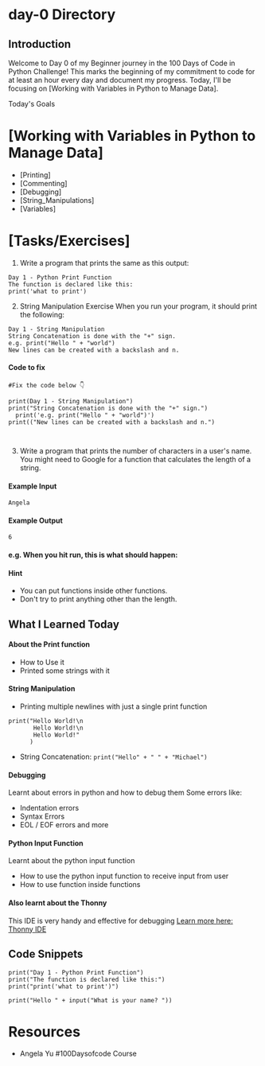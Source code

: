 # day-0 Directory

## Introduction
Welcome to Day 0 of my Beginner journey in the 100 Days of Code in Python Challenge! This marks the beginning of my commitment to code for at least an hour every day and document my progress. Today, I'll be focusing on [Working with Variables in Python to Manage Data].

Today's Goals
# [Working with Variables in Python to Manage Data]

- [Printing]
- [Commenting]
- [Debugging]
- [String_Manipulations]
- [Variables]

# [Tasks/Exercises]
1. Write a program that prints the same as this output:
```
Day 1 - Python Print Function
The function is declared like this:
print('what to print')
```

2. String Manipulation Exercise
When you run your program, it should print the following:
```
Day 1 - String Manipulation
String Concatenation is done with the "+" sign.
e.g. print("Hello " + "world")
New lines can be created with a backslash and n.
```
#### Code to fix
```
#Fix the code below 👇

print(Day 1 - String Manipulation")
print("String Concatenation is done with the "+" sign.")
  print('e.g. print("Hello " + "world")')
print(("New lines can be created with a backslash and n.")



```

3. Write a program that prints the number of characters in a user's name. You might need to Google for a function that calculates the length of a string.

#### Example Input
`Angela`

#### Example Output
`6`

#### e.g. When you hit run, this is what should happen:

#### Hint
- You can put functions inside other functions.
- Don't try to print anything other than the length.

## What I Learned Today
#### About the Print function
- How to Use it
- Printed some strings with it

#### String Manipulation
- Printing multiple newlines with just a single print function
```
print("Hello World!\n
       Hello World!\n
	   Hello World!"
      )
```

- String Concatenation:
```print("Hello" + " " + "Michael")```

#### Debugging
Learnt about errors in python and how to debug them
Some errors like:
- Indentation errors
- Syntax Errors
- EOL / EOF errors
and more

#### Python Input Function
Learnt about the python input function
- How to use the python input function to receive input from user
- How to use function inside functions

#### Also learnt about the Thonny
This IDE is very handy and effective for debugging
[Learn more here:  Thonny IDE](https://thonny.org/)

## Code Snippets
```
print("Day 1 - Python Print Function")
print("The function is declared like this:")
print("print('what to print')")
```

```
print("Hello " + input("What is your name? "))
```
# Resources
- Angela Yu #100Daysofcode Course